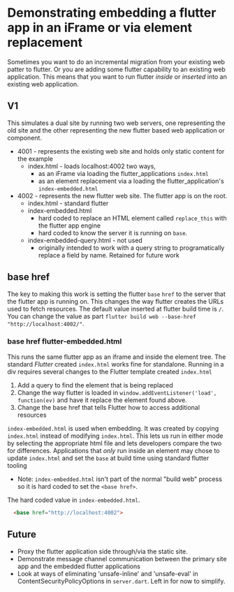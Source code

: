 # Demonstrating embedding a flutter app in an iFrame or via element replacement

Sometimes you want to do an incremental migration from your existing web patter to flutter.
Or you are adding some flutter capability to an existing web application.
This means that you want to run flutter _inside_ or _inserted_ into an existing web application.

## V1

This simulates a dual site by running two web servers, one representing the old site and the other representing the new flutter based web application or component.

* 4001 - represents the existing web site and holds only static content for the example
  * index.html - loads localhost:4002 two ways,
    * as an iFrame via loading the flutter_applications `index.html`
    * as an element replacement via a loading the flutter_application's `index-embedded.html`
* 4002 - represents the new flutter web site. The flutter app is on the root.
  * index.html - standard flutter
  * index-embedded.html
    * hard coded to replace an HTML element called `replace_this` with the flutter app engine
    * hard coded to know the server it is running on `base`.
  * index-embedded-query.html - not used
    * originally intended to work with a query string to programatically replace a field by name. Retained for future work

## base href

The key to making this work is setting the flutter `base` `href` to the server that the flutter app is running on.
This changes the way flutter creates the URLs used to fetch resources.  The default value inserted at flutter build time is `/`.
You can change the value as part `flutter build web --base-href "http://localhost:4002/"`.

### base href flutter-embedded.html

This runs the same flutter app as an iframe and inside the element tree.
The standard _Flutter_ created `index.html` works fine for standalone.
Running in a div requires several changes to the Flutter template created `index.html`

1. Add a query to find the element that is being replaced
1. Change the way flutter is loaded in `window.addEventListener('load', function(ev)` and have it replace the element found above.
1. Change the base href that tells Flutter how to access additional resources

`index-embedded.html` is used when embedding.  It was created by copying `index.html` instead of modifying `index.html`.
This lets us run in either mode by selecting the appropriate html file and lets developers compare the two for differences.
Applications that _only_ run inside an element may chose to update `index.html` and set the `base` at build time using standard flutter tooling

* Note: `index-embedded.html` isn't part of the normal "build web" process so it is hard coded to set the `<base href>`.

The hard coded value in `index-embedded.html`.

```html
  <base href="http://localhost:4002">
```

## Future

* Proxy the flutter application side through/via the static site.
* Demonstrate message channel communication between the primary site app and the embedded flutter applications
* Look at ways of eliminating 'unsafe-inline' and 'unsafe-eval' in ContentSecurityPolicyOptions in `server.dart`.  Left in for now to simplify.
